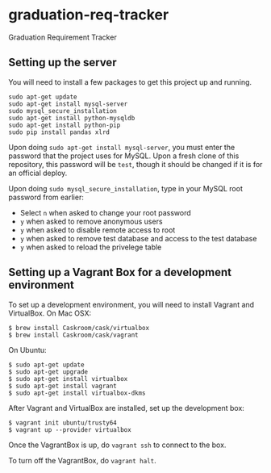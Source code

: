 # graduation-req-tracker
Graduation Requirement Tracker

## Setting up the server

You will need to install a few packages to get this project up and running.

```
sudo apt-get update
sudo apt-get install mysql-server
sudo mysql_secure_installation
sudo apt-get install python-mysqldb
sudo apt-get install python-pip
sudo pip install pandas xlrd
```

Upon doing `sudo apt-get install mysql-server`, you must enter the password that
the project uses for MySQL. Upon a fresh clone of this repository, this password
will be `test`, though it should be changed if it is for an official deploy.

Upon doing `sudo mysql_secure_installation`, type in your MySQL root password
from earlier:

- Select `n` when asked to change your root password
- `y` when asked to remove anonymous users
- `y` when asked to disable remote access to root
- `y` when asked to remove test database and access to the test database
- `y` when asked to reload the privelege table

## Setting up a Vagrant Box for a development environment

To set up a development environment, you will need to install Vagrant and
VirtualBox. On Mac OSX:

```
$ brew install Caskroom/cask/virtualbox
$ brew install Caskroom/cask/vagrant
```

On Ubuntu:

```
$ sudo apt-get update
$ sudo apt-get upgrade
$ sudo apt-get install virtualbox
$ sudo apt-get install vagrant
$ sudo apt-get install virtualbox-dkms
```

After Vagrant and VirtualBox are installed, set up the development box:

```
$ vagrant init ubuntu/trusty64
$ vagrant up --provider virtualbox
```

Once the VagrantBox is up, do `vagrant ssh` to connect to the box.

To turn off the VagrantBox, do `vagrant halt`.

